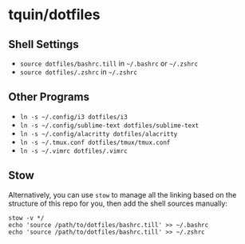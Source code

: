 #  tquin/dotfiles

## Shell Settings
* `source dotfiles/bashrc.till` in `~/.bashrc` or `~/.zshrc`
* `source dotfiles/.zshrc` in `~/.zshrc`

## Other Programs
* `ln -s ~/.config/i3 dotfiles/i3`
* `ln -s ~/.config/sublime-text dotfiles/sublime-text`
* `ln -s ~/.config/alacritty dotfiles/alacritty`
* `ln -s ~/.tmux.conf dotfiles/tmux/tmux.conf`
* `ln -s ~/.vimrc dotfiles/.vimrc`

## Stow

Alternatively, you can use `stow` to manage all the linking based on the structure of this repo for you, then add the shell sources manually:
```
stow -v */
echo 'source /path/to/dotfiles/bashrc.till' >> ~/.bashrc
echo 'source /path/to/dotfiles/bashrc.till' >> ~/.zshrc
```